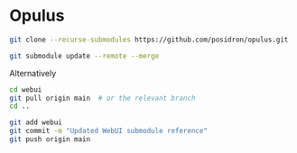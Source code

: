 # Opulus

```bash
git clone --recurse-submodules https://github.com/posidron/opulus.git
```


```bash
git submodule update --remote --merge
```


Alternatively

```bash
cd webui
git pull origin main  # or the relevant branch
cd ..

git add webui
git commit -m "Updated WebUI submodule reference"
git push origin main
```
